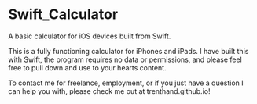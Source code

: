 # Swift_Calculator
A basic calculator for iOS devices built from Swift.

This is a fully functioning calculator for iPhones and iPads.  I have built this with Swift, the program requires no data or permissions, and please feel free to pull down and use to your hearts content.

To contact me for freelance, employment, or if you just have a question I can help you with, please check me out at trenthand.github.io!
